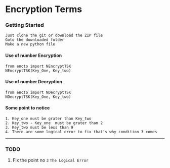 # Encryption Terms

### Getting Started
    Just clone the git or download the ZIP file
    Goto the downloaded folder
    Make a new python file

#### Use of number Encryption
`from encto import NEncryptTSK`<br>
`NEncryptTSK(Key_One, Key_two)`<br>
#### Use of number Decryption
`from encto import NDecryptTSK`<br>
`NDecryptTSK(Key_One, Key_two)`<br>
#### Some point to notice
`1. Key_one must be grater than Key_two`<br>
`2. Key_two - Key_one  must be grater than 2`<br>
`3. Key_two must be less than 9`<br>
`4. There are some logical error to fix that's why condition 3 comes`<br>

*****

### TODO
1. Fix the point no `3` `The Logical Error`